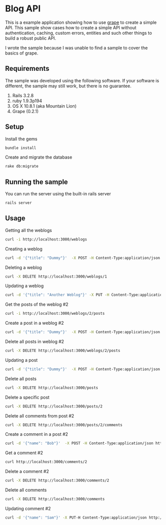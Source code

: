 # Blog API

This is a example application showing how to use [grape](https://github.com/intridea/grape) to create a simple API. This sample
show cases how to create a simple API without authentication, caching, custom errors, 
entities and such other things to build a robust public API.

I wrote the sample because I was unable to find a sample to cover the basics of grape.

## Requirements

The sample was developed using the following software. If your software is different, the 
sample may still work, but there is no guarantee. 

1. Rails 3.2.8
2. ruby 1.9.3p194
3. OS X 10.8.1 (aka Mountain Lion)
4. Grape (0.2.1) 

## Setup

Install the gems

```bash
bundle install
```

Create and migrate the database

```bash
rake db:migrate
```

## Running the sample

You can run the server using the built-in rails server

```bash
rails server
```

## Usage

Getting all the weblogs

```bash
curl -i http://localhost:3000/weblogs
```

Creating a weblog 

```bash
curl -d '{"title": "Dummy"}'  -X POST -H Content-Type:application/json http://localhost:3000/weblogs
```  

Deleting a weblog 

```bash
curl -X DELETE http://localhost:3000/weblogs/1
```

Updating a weblog

```bash
curl -d '{"title": "Another Weblog"}' -X PUT -H Content-Type:application/json http://localhost:3000/weblogs/2
```

Get the posts of the weblog #2

```bash
curl -i http://localhost:3000/weblogs/2/posts
```

Create a post in a weblog #2

```bash
curl -d '{"title": "Dummy"}'  -X POST -H Content-Type:application/json http://localhost:3000/weblogs/2/posts
```
  
Delete all posts in weblog #2

```bash
curl -X DELETE http://localhost:3000/weblogs/2/posts
```  

Updating a post

```bash
curl -d '{"title": "Dummy"}'  -X POST -H Content-Type:application/json http://localhost:3000/posts/2
```
 
Delete all posts

```bash
curl -X DELETE http://localhost:3000/posts
```
  
Delete a specific post

```bash
curl -X DELETE http://localhost:3000/posts/2
```
 
Delete all comments from post #2

```bash
curl -X DELETE http://localhost:3000/posts/2/comments
```

Create a comment in a post #2

```bash  
curl -d '{"name": "Bob"}'  -X POST -H Content-Type:application/json http://localhost:3000/posts/2/comments
```

Get a comment #2

```bash
curl http://localhost:3000/comments/2
```  

Delete a comment #2

```bash
curl -X DELETE http://localhost:3000/comments/2
```
  
Delete all comments

```bash
curl -X DELETE http://localhost:3000/comments
```  

Updating comment #2

```bash
curl -d '{"name": "Sam"}' -X PUT-H Content-Type:application/json http://localhost:3000/comments/2
```
